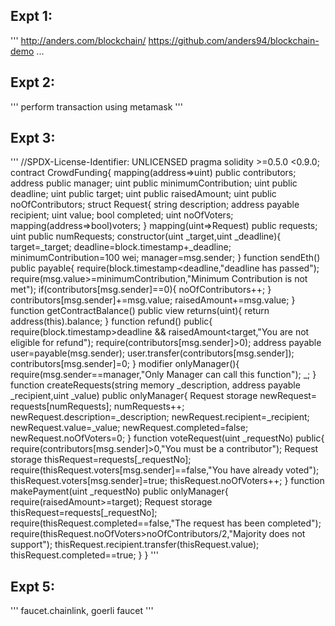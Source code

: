 ## Expt 1:
'''
http://anders.com/blockchain/
https://github.com/anders94/blockchain-demo
...
## Expt 2:
'''
perform transaction using metamask
'''
## Expt 3:
'''
//SPDX-License-Identifier: UNLICENSED
pragma solidity >=0.5.0 <0.9.0;
contract CrowdFunding{
  mapping(address=>uint) public contributors;
  address public manager;
  uint public minimumContribution;
  uint public deadline;
  uint public target;
  uint public raisedAmount;
  uint public noOfContributors;
  struct Request{
    string description;
    address payable recipient;
    uint value;
    bool completed;
    uint noOfVoters;
    mapping(address=>bool)voters;
  }
  mapping(uint=>Request) public requests;
  uint public numRequests;
  constructor(uint _target,uint _deadline){
    target=_target;
    deadline=block.timestamp+_deadline;
    minimumContribution=100 wei;
    manager=msg.sender;
  }
  function sendEth() public payable{
  require(block.timestamp<deadline,"deadline has passed");
  require(msg.value>=minimumContribution,"Minimum Contribution is not met");
  if(contributors[msg.sender]==0){
    noOfContributors++;
  }
  contributors[msg.sender]+=msg.value;
  raisedAmount+=msg.value;
  }
  function getContractBalance() public view returns(uint){
    return address(this).balance;
  }
  function refund() public{
    require(block.timestamp>deadline && raisedAmount<target,"You are not eligible for refund");
    require(contributors[msg.sender]>0);
    address payable user=payable(msg.sender);
    user.transfer(contributors[msg.sender]);
    contributors[msg.sender]=0;
  }
  modifier onlyManager(){
    require(msg.sender==manager,"Only Manager can call this function");
    _;
  }
  function createRequests(string memory _description, address payable _recipient,uint _value) public onlyManager{
    Request storage newRequest= requests[numRequests];
    numRequests++;
    newRequest.description=_description;
    newRequest.recipient=_recipient;
    newRequest.value=_value;
    newRequest.completed=false;
    newRequest.noOfVoters=0;
  }
  function voteRequest(uint _requestNo) public{
    require(contributors[msg.sender]>0,"You must be a contributor");
    Request storage thisRequest=requests[_requestNo];
    require(thisRequest.voters[msg.sender]==false,"You have already voted");
    thisRequest.voters[msg.sender]=true;
    thisRequest.noOfVoters++;
  }
  function makePayment(uint _requestNo) public onlyManager{
    require(raisedAmount>=target);
    Request storage thisRequest=requests[_requestNo];
    require(thisRequest.completed==false,"The request has been completed");
    require(thisRequest.noOfVoters>noOfContributors/2,"Majority does not support");
    thisRequest.recipient.transfer(thisRequest.value);
    thisRequest.completed==true;
  }
}
'''
## Expt 5:
'''
faucet.chainlink, goerli faucet
'''
